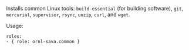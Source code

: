 Installs common Linux tools: `build-essential` (for building software), `git`, `mercurial`, `supervisor`, `rsync`, `unzip`, `curl`, and `wget`.

Usage:

    roles:
    - { role: ornl-sava.common }
